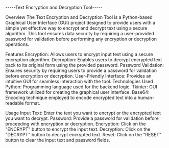 -----Text Encryption and Decryption Tool-----

Overview
The Text Encryption and Decryption Tool is a Python-based Graphical User Interface (GUI) project designed to provide users with a simple yet effective way to encrypt and decrypt text using a secure algorithm. This tool ensures data security by requiring a user-provided password for validation before performing any encryption or decryption operations.

Features
Encryption: Allows users to encrypt input text using a secure encryption algorithm.
Decryption: Enables users to decrypt encrypted text back to its original form using the provided password.
Password Validation: Ensures security by requiring users to provide a password for validation before encryption or decryption.
User-Friendly Interface: Provides an intuitive GUI for seamless interaction with the tool.
Technologies Used
Python: Programming language used for the backend logic.
Tkinter: GUI framework utilized for creating the graphical user interface.
Base64: Encoding technique employed to encode encrypted text into a human-readable format.

Usage
Input Text: Enter the text you want to encrypt or the encrypted text you want to decrypt.
Password: Provide a password for validation before proceeding with encryption or decryption.
Encryption: Click on the "ENCRYPT" button to encrypt the input text.
Decryption: Click on the "DECRYPT" button to decrypt encrypted text.
Reset: Click on the "RESET" button to clear the input text and password fields.
